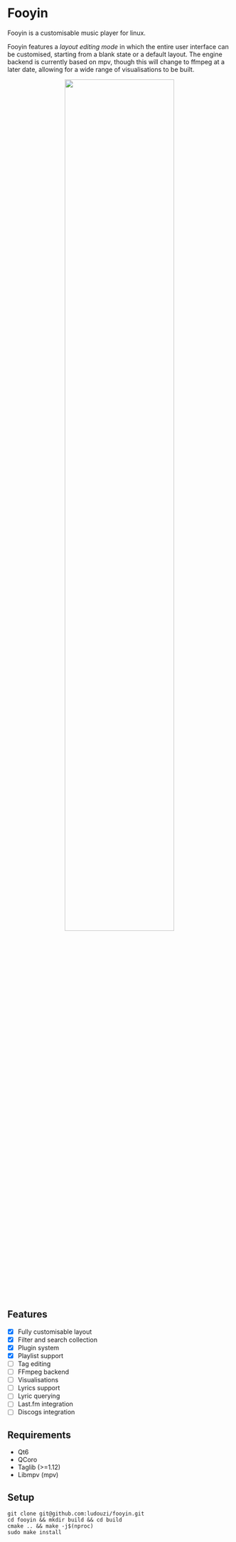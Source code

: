 <!-- <p align="center">
<picture>
  <source media="(prefers-color-scheme: dark)" srcset="https://raw.githubusercontent.com/ludouzi/fooyin/master/data/images/logo-dark.svg">
  <source media="(prefers-color-scheme: light)" srcset="https://raw.githubusercontent.com/ludouzi/fooyin/master/data/images/logo.svg">
  <img alt="Fooyin logo." align="center" width=35% src="https://raw.githubusercontent.com/ludouzi/fooyin/master/data/images/logo.svg">
</picture>
</p> -->

# Fooyin

Fooyin is a customisable music player for linux.

Fooyin features a _layout editing mode_
in which the entire user interface can be customised,
starting from a blank state or a default layout.
The engine backend is currently based on mpv,
though this will change to ffmpeg at a later date,
allowing for a wide range of visualisations to be built.

<p align="center">
<img src="data/images/editing.png" width="70%" style="vertical-align:middle">
</p>

## Features

-  [x] Fully customisable layout
-  [x] Filter and search collection
-  [x] Plugin system
-  [x] Playlist support
-  [ ] Tag editing
-  [ ] FFmpeg backend
-  [ ] Visualisations
-  [ ] Lyrics support
-  [ ] Lyric querying
-  [ ] Last.fm integration
-  [ ] Discogs integration

## Requirements

-  Qt6
-  QCoro
-  Taglib (>=1.12)
-  Libmpv (mpv)

## Setup

```
git clone git@github.com:ludouzi/fooyin.git
cd fooyin && mkdir build && cd build
cmake .. && make -j$(nproc)
sudo make install
```

